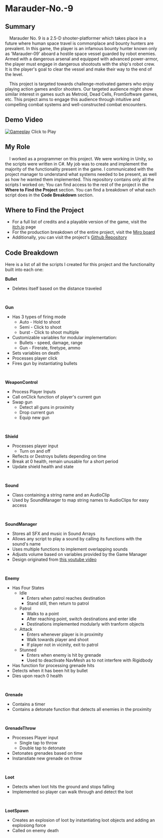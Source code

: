 # Marauder-No.-9

## Summary 
&emsp;Marauder No. 9 is a 2.5-D shooter-platformer which takes place in a future where human space travel is commonplace and bounty hunters are prevalent. In this game, the player is an infamous bounty hunter known only as 'Marauder-09' aboard a hostile space vessel guarded by robot enemies. Armed with a dangerous arsenal and equipped with advanced power-armor, the player must engage in dangerous shootouts with the ship's robot crew. It is the player's goal to clear the vessel and make their way to the end of the level.

&emsp;This project is targeted towards challenge-motivated gamers who enjoy playing action games and/or shooters. Our targeted audience might show similar interest in games such as Metroid, Dead Cells, FromSoftware games, etc. This project aims to engage this audience through intuitive and compelling combat systems and well-constructed combat encounters.

## Demo Video
[![Gameplay](https://img.itch.zone/aW1hZ2UvMjM3MzU2My8xNDA2NTE1OC5wbmc=/original/Zk20Of.png)](https://www.youtube.com/watch?v=OOYhYw7d50w&t=1s)
Click to Play

## My Role
&emsp;I worked as a programmer on this project. We were working in Unity, so the scripts were written in C#. My job was to create and implement the majority of the functionality present in the game. I communicated with the project manager to understand what systems needed to be present, as well as how he wanted them implemented. This repository contains only all the scripts I worked on; You can find access to the rest of the project in the __Where to Find the Project__ section. You can find a breakdown of what each script does in the __Code Breakdown__ section.

## Where to Find the Project
- For a full list of credits and a playable version of the game, visit the [itch.io](https://matt-012.itch.io/marauder-no-9) page
- For the production breakdown of the entire project, visit the [Miro board](https://miro.com/app/board/uXjVMjeFY_Q=/?share_link_id=106949044377)
- Additionally, you can visit the project's [Github Repository](https://github.com/Matthew078/Marauder-No.-9)

## Code Breakdown
Here is a list of all the scripts I created for this project and the functionality built into each one:

__Bullet__
- Deletes itself based on the distance traveled
 <br>

__Gun__
- Has 3 types of firing mode
  - Auto - Hold to shoot
  - Semi - Click to shoot
  - burst - Click to shoot multiple
- Customizable variables for modular implementation:
  - Bullets - speed, damage, range
  - Gun - Firerate, firetype, ammo
- Sets variables on death
- Processes player click
- Fires gun by instantiating bullets
 <br>

__WeaponControl__
- Process Player Inputs
- Call onClick function of player's current gun
- Swap gun
  - Detect all guns in proximity
  - Drop current gun
  - Equip new gun
 <br>

__Shield__
- Processes player input
  - Turn on and off
- Reflects or Destroys bullets depending on time
- Break at 0 health, remain unusable for a short period
- Update shield health and state
 <br>

__Sound__
- Class containing a string name and an AudioClip
- Used by SoundManager to map string names to AudioClips for easy access
 <br>

__SoundManager__
- Stores all SFX and music in Sound Arrays
- Allows any script to play a sound by calling its functions with the sound's name
- Uses multiple functions to implement overlapping sounds
- Adjusts volume based on variables provided by the Game Manager
- Design originated from [this youtube video](https://www.youtube.com/watch?v=rdX7nhH6jdM)
 <br>

__Enemy__
- Has Four States
  - Idle
      - Enters when patrol reaches destination
      - Stand still, then return to patrol
  - Patrol
      - Walks to a point
      - After reaching point, switch destinations and enter idle
      - Destinations implemented modularly with tranform objects
  - Attack
      - Enters whenever player is in proximity
      - Walk towards player and shoot
      - If player not in vicinity, exit to patrol
  - Stunned
    - Enters when enemy is hit by grenade
    - Used to deactivate NavMesh as to not interfere with Rigidbody
- Has function for processing grenade hits
- Detects when it has been hit by bullet
- Dies upon reach 0 health
 <br>

__Grenade__
- Contains a timer
- Contains a detonate function that detects all enemies in the proximity
 <br>

__GrenadeThrow__
- Processes Player input
  - Single tap to throw
  - Double tap to detonate
- Detonates grenades based on time
- Instanstiate new grenade on throw
 <br>

__Loot__
- Detects when loot hits the ground and stops falling
- Implemented so player can walk through and detect the loot
 <br>

__LootSpawn__
- Creates an explosion of loot by instantiating loot objects and adding an explosiong force
- Called on enemy death
 <br>

